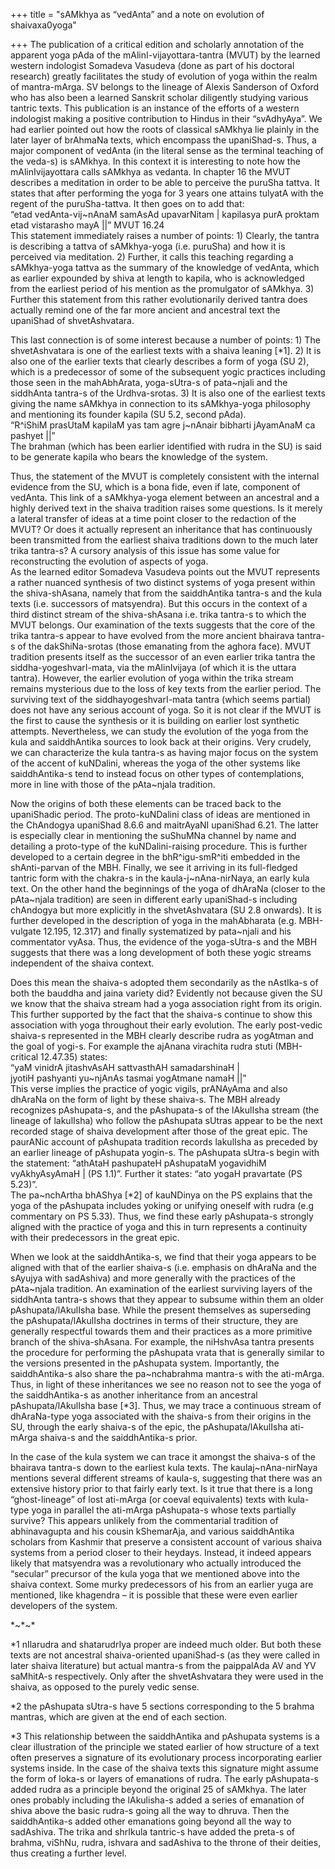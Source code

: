 +++
title = "sAMkhya as “vedAnta” and a note on evolution of shaivaxa0yoga"

+++
The publication of a critical edition and scholarly annotation of the
apparent yoga pAda of the mAlinI-vijayottara-tantra (MVUT) by the
learned western indologist Somadeva Vasudeva (done as part of his
doctoral research) greatly facilitates the study of evolution of yoga
within the realm of mantra-mArga. SV belongs to the lineage of Alexis
Sanderson of Oxford who has also been a learned Sanskrit scholar
diligently studying various tantric texts. This publication is an
instance of the efforts of a western indologist making a positive
contribution to Hindus in their “svAdhyAya”. We had earlier pointed out
how the roots of classical sAMkhya lie plainly in the later layer of
brAhmaNa texts, which encompass the upaniShad-s. Thus, a major component
of vedAnta (in the literal sense as the terminal teaching of the veda-s)
is sAMkhya. In this context it is interesting to note how the
mAlinIvijayottara calls sAMkhya as vedanta. In chapter 16 the MVUT
describes a meditation in order to be able to perceive the puruSha
tattva. It states that after performing the yoga for 3 years one attains
tulyatA with the regent of the puruSha-tattva. It then goes on to add
that:  
“etad vedAnta-vij\~nAnaM samAsAd upavarNitam | kapilasya purA proktam
etad vistarasho mayA ||” MVUT 16.24  
This statement immediately raises a number of points: 1) Clearly, the
tantra is describing a tattva of sAMkhya-yoga (i.e. puruSha) and how it
is perceived via meditation. 2) Further, it calls this teaching
regarding a sAMkhya-yoga tattva as the summary of the knowledge of
vedAnta, which as earlier expounded by shiva at length to kapila, who is
acknowledged from the earliest period of his mention as the promulgator
of sAMkhya. 3) Further this statement from this rather evolutionarily
derived tantra does actually remind one of the far more ancient and
ancestral text the upaniShad of shvetAshvatara.

This last connection is of some interest because a number of points: 1)
The shvetAshvatara is one of the earliest texts with a shaiva leaning
\[\*1\]. 2) It is also one of the earlier texts that clearly describes a
form of yoga (SU 2), which is a predecessor of some of the subsequent
yogic practices including those seen in the mahAbhArata, yoga-sUtra-s of
pata\~njali and the siddhAnta tantra-s of the Urdhva-srotas. 3) It is
also one of the earliest texts giving the name sAMkhya in connection to
its sAMkhya-yoga philosophy and mentioning its founder kapila (SU 5.2,
second pAda).  
“R^iShiM prasUtaM kapilaM yas tam agre j\~nAnair bibharti jAyamAnaM ca
pashyet ||”  
The brahman (which has been earlier identified with rudra in the SU) is
said to be generate kapila who bears the knowledge of the system.

Thus, the statement of the MVUT is completely consistent with the
internal evidence from the SU, which is a bona fide, even if late,
component of vedAnta. This link of a sAMkhya-yoga element between an
ancestral and a highly derived text in the shaiva tradition raises some
questions. Is it merely a lateral transfer of ideas at a time point
closer to the redaction of the MVUT? Or does it actually represent an
inheritance that has continuously been transmitted from the earliest
shaiva traditions down to the much later trika tantra-s? A cursory
analysis of this issue has some value for reconstructing the evolution
of aspects of yoga.  
As the learned editor Somadeva Vasudeva points out the MVUT represents a
rather nuanced synthesis of two distinct systems of yoga present within
the shiva-shAsana, namely that from the saiddhAntika tantra-s and the
kula texts (i.e. successors of matsyendra). But this occurs in the
context of a third distinct stream of the shiva-shAsana i.e. trika
tantra-s to which the MVUT belongs. Our examination of the texts
suggests that the core of the trika tantra-s appear to have evolved from
the more ancient bhairava tantra-s of the dakShiNa-srotas (those
emanating from the aghora face). MVUT tradition presents itself as the
successor of an even earlier trika tantra the siddha-yogeshvarI-mata,
via the mAlinIvijaya (of which it is the uttara tantra). However, the
earlier evolution of yoga within the trika stream remains mysterious due
to the loss of key texts from the earlier period. The surviving text of
the siddhayogeshvarI-mata tantra (which seems partial) does not have any
serious account of yoga. So it is not clear if the MVUT is the first to
cause the synthesis or it is building on earlier lost synthetic
attempts. Nevertheless, we can study the evolution of the yoga from the
kula and saiddhAntika sources to look back at their origins. Very
crudely, we can characterize the kula tantra-s as having major focus on
the system of the accent of kuNDalini, whereas the yoga of the other
systems like saiddhAntika-s tend to instead focus on other types of
contemplations, more in line with those of the pAta\~njala tradition.

Now the origins of both these elements can be traced back to the
upaniShadic period. The proto-kuNDalini class of ideas are mentioned in
the ChAndogya upaniShad 8.6.6 and maitrAyaNI upaniShad 6.21. The latter
is especially clear in mentioning the suShuMNa channel by name and
detailing a proto-type of the kuNDalini-raising procedure. This is
further developed to a certain degree in the bhR^igu-smR^iti embedded in
the shAnti-parvan of the MBH. Finally, we see it arriving in its
full-fledged tantric form with the chakra-s in the
kaula-j\~nAna-nirNaya, an early kula text. On the other hand the
beginnings of the yoga of dhAraNa (closer to the pAta\~njala tradition)
are seen in different early upaniShad-s including chAndogya but more
explicitly in the shvetAshvatara (SU 2.8 onwards). It is further
developed in the description of yoga in the mahAbharata (e.g.
MBH-vulgate 12.195, 12.317) and finally systematized by pata\~njali and
his commentator vyAsa. Thus, the evidence of the yoga-sUtra-s and the
MBH suggests that there was a long development of both these yogic
streams independent of the shaiva context.

Does this mean the shaiva-s adopted them secondarily as the nAstIka-s of
both the bauddha and jaina variety did? Evidently not because given the
SU we know that the shaiva stream had a yoga association right from its
origin. This further supported by the fact that the shaiva-s continue to
show this association with yoga throughout their early evolution. The
early post-vedic shaiva-s represented in the MBH clearly describe rudra
as yogAtman and the goal of yogi-s. For example the ajAnana virachita
rudra stuti (MBH-critical 12.47.35) states:  
“yaM vinidrA jitashvAsAH sattvasthAH samadarshinaH |  
jyotiH pashyanti yu\~njAnAs tasmai yogAtmane namaH ||”  
This verse implies the practice of yogic vigils, prANAyAma and also
dhAraNa on the form of light by these shaiva-s. The MBH already
recognizes pAshupata-s, and the pAshupata-s of the lAkulIsha stream (the
lineage of lakulIsha) who follow the pAshupata sUtras appear to be the
next recorded stage of shaiva development after those of the great epic.
The paurANic account of pAshupata tradition records lakulIsha as
preceded by an earlier lineage of pAshupata yogin-s. The pAshupata
sUtra-s begin with the statement: “athAtaH pashupateH pAshupataM
yogavidhiM vyAkhyAsyAmaH | (PS 1.1)”. Further it states: “ato yogaH
pravartate (PS 5.23)”.  
The pa\~nchArtha bhAShya \[\*2\] of kauNDinya on the PS explains that
the yoga of the pAshupata includes yoking or unifying oneself with rudra
(e.g commentary on PS 5.33). Thus, we find these early pAshupata-s
strongly aligned with the practice of yoga and this in turn represents a
continuity with their predecessors in the great epic.

When we look at the saiddhAntika-s, we find that their yoga appears to
be aligned with that of the earlier shaiva-s (i.e. emphasis on dhAraNa
and the sAyujya with sadAshiva) and more generally with the practices of
the pAta\~njala tradition. An examination of the earliest surviving
layers of the siddhAnta tantra-s shows that they appear to subsume
within them an older pAshupata/lAkulIsha base. While the present
themselves as superseding the pAshupata/lAkulIsha doctrines in terms of
their structure, they are generally respectful towards them and their
practices as a more primitive branch of the shiva-shAsana. For example,
the niHshvAsa tantra presents the procedure for performing the pAshupata
vrata that is generally similar to the versions presented in the
pAshupata system. Importantly, the saiddhAntika-s also share the
pa\~nchabrahma mantra-s with the ati-mArga. Thus, in light of these
inheritances we see no reason not to see the yoga of the saiddhAntika-s
as another inheritance from an ancestral pAshupata/lAkulIsha base
\[\*3\]. Thus, we may trace a continuous stream of dhAraNa-type yoga
associated with the shaiva-s from their origins in the SU, through the
early shaiva-s of the epic, the pAshupata/lAkulIsha ati-mArga shaiva-s
and the saiddhAntika-s prior.

In the case of the kula system we can trace it amongst the shaiva-s of
the bhairava tantra-s down to the earliest kula texts. The
kaulaj\~nAna-nirNaya mentions several different streams of kaula-s,
suggesting that there was an extensive history prior to that fairly
early text. Is it true that there is a long “ghost-lineage” of lost
ati-mArga (or coeval equivalents) texts with kula-type yoga in parallel
the ati-mArga pAshupata-s whose texts partially survive? This appears
unlikely from the commentarial tradition of abhinavagupta and his cousin
kShemarAja, and various saiddhAntika scholars from Kashmir that preserve
a consistent account of various shaiva systems from a period closer to
their heydays. Instead, it indeed appears likely that matsyendra was a
revolutionary who actually introduced the “secular” precursor of the
kula yoga that we mentioned above into the shaiva context. Some murky
predecessors of his from an earlier yuga are mentioned, like khagendra –
it is possible that these were even earlier developers of the system.

\*\~\*\~\*

\*1 nIlarudra and shatarudrIya proper are indeed much older. But both
these texts are not ancestral shaiva-oriented upaniShad-s (as they were
called in later shaiva literature) but actual mantra-s from the
paippalAda AV and YV saMhitA-s respectively. Only after the
shvetAshvatara they were used in the shaiva, as opposed to the purely
vedic sense.

\*2 the pAshupata sUtra-s have 5 sections corresponding to the 5 brahma
mantras, which are given at the end of each section.

\*3 This relationship between the saiddhAntika and pAshupata systems is
a clear illustration of the principle we stated earlier of how structure
of a text often preserves a signature of its evolutionary process
incorporating earlier systems inside. In the case of the shaiva texts
this signature might assume the form of loka-s or layers of emanations
of rudra. The early pAshupata-s added rudra as a principle beyond the
original 25 of sAMkhya. The later ones probably including the
lAkulisha-s added a series of emanation of shiva above the basic rudra-s
going all the way to dhruva. Then the saiddhAntika-s added other
emanations going beyond all the way to sadAshiva. The trika and shrIkula
tantric-s have added the preta-s of brahma, viShNu, rudra, ishvara and
sadAshiva to the throne of their deities, thus creating a further level.
